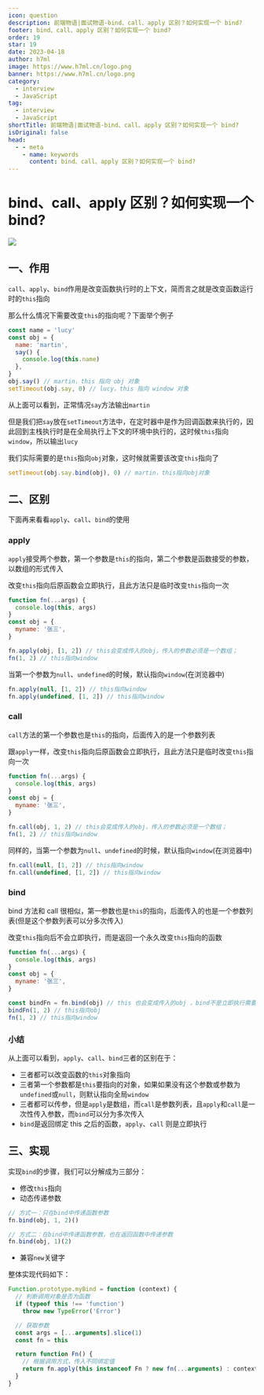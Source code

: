 ```yaml
---
icon: question
description: 前端物语|面试物语-bind、call、apply 区别？如何实现一个 bind?
footer: bind、call、apply 区别？如何实现一个 bind?
order: 19
star: 19
date: 2023-04-18
author: h7ml
image: https://www.h7ml.cn/logo.png
banner: https://www.h7ml.cn/logo.png
category:
  - interview
  - JavaScript
tag:
  - interview
  - JavaScript
shortTitle: 前端物语|面试物语-bind、call、apply 区别？如何实现一个 bind?
isOriginal: false
head:
  - - meta
    - name: keywords
      content: bind、call、apply 区别？如何实现一个 bind?
---
```


# bind、call、apply 区别？如何实现一个 bind?

![](https://nakoruru.h7ml.cn/httpproxy/static.5ibug.net/vitepress/assets/images/interview/a900e460-7be4-11eb-ab90-d9ae814b240d.png)

## 一、作用

`call`、`apply`、`bind`作用是改变函数执行时的上下文，简而言之就是改变函数运行时的`this`指向

那么什么情况下需要改变`this`的指向呢？下面举个例子

```js
const name = 'lucy'
const obj = {
  name: 'martin',
  say() {
    console.log(this.name)
  },
}
obj.say() // martin，this 指向 obj 对象
setTimeout(obj.say, 0) // lucy，this 指向 window 对象
```

从上面可以看到，正常情况`say`方法输出`martin`

但是我们把`say`放在`setTimeout`方法中，在定时器中是作为回调函数来执行的，因此回到主栈执行时是在全局执行上下文的环境中执行的，这时候`this`指向`window`，所以输出`lucy`

我们实际需要的是`this`指向`obj`对象，这时候就需要该改变`this`指向了

```js
setTimeout(obj.say.bind(obj), 0) // martin，this指向obj对象
```

## 二、区别

下面再来看看`apply`、`call`、`bind`的使用

### apply

`apply`接受两个参数，第一个参数是`this`的指向，第二个参数是函数接受的参数，以数组的形式传入

改变`this`指向后原函数会立即执行，且此方法只是临时改变`this`指向一次

```js
function fn(...args) {
  console.log(this, args)
}
const obj = {
  myname: '张三',
}

fn.apply(obj, [1, 2]) // this会变成传入的obj，传入的参数必须是一个数组；
fn(1, 2) // this指向window
```

当第一个参数为`null`、`undefined`的时候，默认指向`window`(在浏览器中)

```js
fn.apply(null, [1, 2]) // this指向window
fn.apply(undefined, [1, 2]) // this指向window
```

### call

`call`方法的第一个参数也是`this`的指向，后面传入的是一个参数列表

跟`apply`一样，改变`this`指向后原函数会立即执行，且此方法只是临时改变`this`指向一次

```js
function fn(...args) {
  console.log(this, args)
}
const obj = {
  myname: '张三',
}

fn.call(obj, 1, 2) // this会变成传入的obj，传入的参数必须是一个数组；
fn(1, 2) // this指向window
```

同样的，当第一个参数为`null`、`undefined`的时候，默认指向`window`(在浏览器中)

```js
fn.call(null, [1, 2]) // this指向window
fn.call(undefined, [1, 2]) // this指向window
```

### bind

bind 方法和 call 很相似，第一参数也是`this`的指向，后面传入的也是一个参数列表(但是这个参数列表可以分多次传入)

改变`this`指向后不会立即执行，而是返回一个永久改变`this`指向的函数

```js
function fn(...args) {
  console.log(this, args)
}
const obj = {
  myname: '张三',
}

const bindFn = fn.bind(obj) // this 也会变成传入的obj ，bind不是立即执行需要执行一次
bindFn(1, 2) // this指向obj
fn(1, 2) // this指向window
```

### 小结

从上面可以看到，`apply`、`call`、`bind`三者的区别在于：

- 三者都可以改变函数的`this`对象指向
- 三者第一个参数都是`this`要指向的对象，如果如果没有这个参数或参数为`undefined`或`null`，则默认指向全局`window`
- 三者都可以传参，但是`apply`是数组，而`call`是参数列表，且`apply`和`call`是一次性传入参数，而`bind`可以分为多次传入
- `bind`是返回绑定 this 之后的函数，`apply`、`call` 则是立即执行

## 三、实现

实现`bind`的步骤，我们可以分解成为三部分：

- 修改`this`指向
- 动态传递参数

```js
// 方式一：只在bind中传递函数参数
fn.bind(obj, 1, 2)()

// 方式二：在bind中传递函数参数，也在返回函数中传递参数
fn.bind(obj, 1)(2)
```

- 兼容`new`关键字

整体实现代码如下：

```js
Function.prototype.myBind = function (context) {
  // 判断调用对象是否为函数
  if (typeof this !== 'function')
    throw new TypeError('Error')

  // 获取参数
  const args = [...arguments].slice(1)
  const fn = this

  return function Fn() {
    // 根据调用方式，传入不同绑定值
    return fn.apply(this instanceof Fn ? new fn(...arguments) : context, args.concat(...arguments))
  }
}
```
